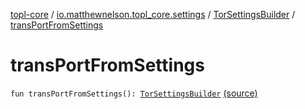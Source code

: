 [topl-core](../../index.md) / [io.matthewnelson.topl_core.settings](../index.md) / [TorSettingsBuilder](index.md) / [transPortFromSettings](./trans-port-from-settings.md)

# transPortFromSettings

`fun transPortFromSettings(): `[`TorSettingsBuilder`](index.md) [(source)](https://github.com/05nelsonm/TorOnionProxyLibrary-Android/blob/master/topl-core/src/main/java/io/matthewnelson/topl_core/settings/TorSettingsBuilder.kt#L822)